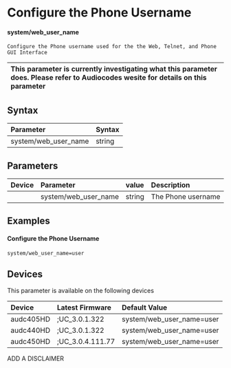 ﻿---
description: Configure the Phone Username
search:
    keywords: ['system','web_user_name']
---

# Configure the Phone Username

#### system/web_user_name

    Configure the Phone username used for the the Web, Telnet, and Phone GUI Interface


| This parameter is currently investigating what this parameter does. Please refer to Audiocodes wesite for details on this parameter | 
| :--- |

## Syntax
| Parameter | Syntax |
| :--- | :--- |
|system/web_user_name | string|

## Parameters
|Device|Parameter|value|Description|
|:---|:---|:---|:---|
|  | system/web_user_name | string | The Phone username |

## Examples
#### Configure the Phone Username

```
system/web_user_name=user
```

## Devices
This parameter is available on the following devices

| Device | Latest Firmware | Default Value |
|:---|:---|:---|
| audc405HD | ;UC_3.0.1.322 | system/web_user_name=user 
| audc440HD | ;UC_3.0.1.322 | system/web_user_name=user 
| audc450HD | ;UC_3.0.4.111.77 | system/web_user_name=user 

ADD A DISCLAIMER
